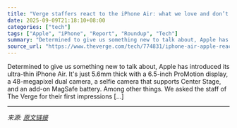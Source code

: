 ```yaml
---
title: "Verge staffers react to the iPhone Air: what we love and don’t love"
date: 2025-09-09T21:18:10+08:00
categories: ["tech"]
tags: ["Apple", "iPhone", "Report", "Roundup", "Tech"]
summary: "Determined to give us something new to talk about, Apple has introduced its ultra-thin iPhone Air. It's just 5.6mm thick with a 6.5-inch ProMotion display, a 48-megapixel dual camera, a selfie camera "
source_url: "https://www.theverge.com/tech/774831/iphone-air-apple-reactions-thin-camera"
---
```


Determined to give us something new to talk about, Apple has introduced its ultra-thin iPhone Air. It's just 5.6mm thick with a 6.5-inch ProMotion display, a 48-megapixel dual camera, a selfie camera that supports Center Stage, and an add-on MagSafe battery. Among other things. We asked the staff of The Verge for their first impressions [&#8230;]

---

*来源: [原文链接](https://www.theverge.com/tech/774831/iphone-air-apple-reactions-thin-camera)*
